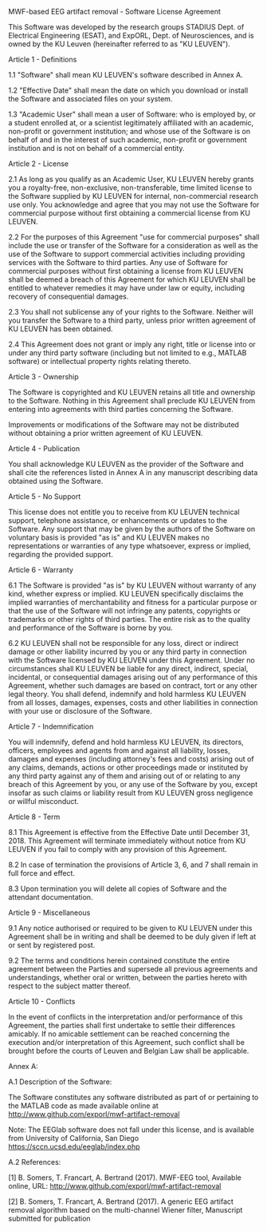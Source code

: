MWF-based EEG artifact removal - Software License Agreement

This Software was developed by the research groups STADIUS Dept. of Electrical Engineering (ESAT), and ExpORL, Dept. of Neurosciences, and is owned by the KU Leuven (hereinafter referred to as "KU LEUVEN").

Article 1 - Definitions

1.1 "Software" shall mean KU LEUVEN's software described in Annex A.

1.2 "Effective Date" shall mean the date on which you download or install the Software and associated files on your system.

1.3 "Academic User" shall mean a user of Software: who is employed by, or a student enrolled at, or a scientist legitimately affiliated with an academic, non-profit or government institution; and whose use of the Software is on behalf of and in the interest of such academic, non-profit or government institution and is not on behalf of a commercial entity.

Article 2 - License

2.1 As long as you qualify as an Academic User, KU LEUVEN hereby grants you a royalty-free, non-exclusive, non-transferable, time limited license to the Software supplied by KU LEUVEN for internal, non-commercial research use only. You acknowledge and agree that you may not use the Software for
commercial purpose without first obtaining a commercial license from KU LEUVEN.

2.2 For the purposes of this Agreement "use for commercial purposes" shall include the use or transfer of the Software for a consideration as well as the use of the Software to support commercial activities including providing services with the Software to third parties. Any use of Software for commercial purposes without first obtaining a license from KU LEUVEN shall be deemed a breach of this Agreement for which KU LEUVEN shall be entitled to whatever remedies it may have under law or equity, including recovery of consequential damages.

2.3 You shall not sublicense any of your rights to the Software. Neither will you transfer the Software to a third party, unless prior written agreement of KU LEUVEN has been obtained.

2.4 This Agreement does not grant or imply any right, title or license into or under any third party software (including but not limited to e.g., MATLAB software) or intellectual property rights relating thereto.

Article 3 - Ownership

The Software is copyrighted and KU LEUVEN retains all title and ownership to the Software. Nothing in this Agreement shall preclude KU LEUVEN from entering into agreements with third parties concerning the Software.

Improvements or modifications of the Software may not be distributed without obtaining a prior written agreement of KU LEUVEN.

Article 4 - Publication

You shall acknowledge KU LEUVEN as the provider of the Software and shall cite the references listed in Annex A in any manuscript describing data obtained using the Software.

Article 5 - No Support

This license does not entitle you to receive from KU LEUVEN technical support, telephone assistance, or enhancements or updates to the Software. Any support that may be given by the authors of the Software on voluntary basis is provided "as is" and KU LEUVEN makes no representations or warranties of  any type whatsoever, express or implied, regarding the provided support.

Article 6 - Warranty

6.1 The Software is provided "as is" by KU LEUVEN without warranty of any kind, whether express or implied.  KU LEUVEN specifically disclaims the implied warranties of merchantability and fitness for a particular purpose or that the use of the Software will not infringe any patents, copyrights or trademarks or other rights of third parties. The entire risk as to the quality and performance of the Software is borne by you.

6.2 KU LEUVEN shall not be responsible for any loss, direct or indirect damage or other liability incurred by you or any third party in connection with the Software licensed by KU LEUVEN under this Agreement. Under no circumstances shall KU LEUVEN be liable for any direct, indirect, special, incidental, or consequential damages arising out of any performance of this Agreement, whether such damages are based on contract, tort or any other legal theory. You shall defend, indemnify and hold harmless KU LEUVEN from all losses, damages, expenses, costs and other liabilities in connection
with your use or disclosure of the Software.

Article 7 - Indemnification

You will indemnify, defend and hold harmless KU LEUVEN, its directors, officers, employees and agents from and against all liability, losses, damages and expenses (including attorney's fees and costs) arising out of any claims, demands, actions or other proceedings made or instituted by any third party against any of them and arising out of or relating to any breach of this Agreement by you, or any use of the Software by you, except insofar as such claims or liability result from KU LEUVEN gross negligence or willful misconduct.

Article 8 - Term

8.1 This Agreement is effective from the Effective Date until December 31, 2018. This Agreement will terminate immediately without notice from KU LEUVEN if you fail to comply with any provision of this Agreement.

8.2 In case of termination the provisions of Article 3, 6, and 7 shall remain in full force and effect.

8.3 Upon termination you will delete all copies of Software and the attendant documentation.

Article 9 - Miscellaneous

9.1 Any notice authorised or required to be given to KU LEUVEN under this Agreement shall be in writing and shall be deemed to be duly given if left at or sent by registered post.

9.2 The terms and conditions herein contained constitute the entire agreement between the Parties and supersede all previous agreements and understandings, whether oral or written, between the parties hereto with respect to the subject matter thereof.

Article 10 - Conflicts

In the event of conflicts in the interpretation and/or performance of this Agreement, the parties shall first undertake to settle their differences amicably. If no amicable settlement can be reached concerning the execution and/or interpretation of this Agreement, such conflict shall be brought before the courts of Leuven and Belgian Law shall be applicable.

Annex A:

A.1 Description of the Software:

The Software constitutes any software distributed as part of or pertaining to the MATLAB code as made available online at
http://www.github.com/exporl/mwf-artifact-removal

Note: The EEGlab software does not fall under this license, and is available from University of California, San Diego
https://sccn.ucsd.edu/eeglab/index.php

A.2 References:

[1] B. Somers, T. Francart, A. Bertrand (2017). MWF-EEG tool, Available online, URL: http://www.github.com/exporl/mwf-artifact-removal

[2] B. Somers, T. Francart, A. Bertrand (2017). A generic EEG artifact removal algorithm based on the multi-channel Wiener filter, Manuscript submitted for publication
